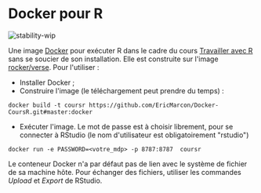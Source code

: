 # Docker pour R
![stability-wip](https://img.shields.io/badge/lifecycle-maturing-blue.svg)


Une image [Docker](https://www.docker.com/) pour exécuter R dans le cadre du cours [Travailler avec R](https://ericmarcon.github.io/Cours-travailleR/) sans se soucier de son installation.
Elle est construite sur l'image [rocker/verse](https://hub.docker.com/r/rocker/verse).
Pour l'utiliser :

- Installer Docker ;
- Construire l'image (le téléchargement peut prendre du temps) :
```
docker build -t coursr https://github.com/EricMarcon/Docker-CoursR.git#master:docker
````

- Exécuter l'image. Le mot de passe est à choisir librement, pour se connecter à RStudio (le nom d'utilisateur est obligatoirement "rstudio")
```
docker run -e PASSWORD=<votre_mdp> -p 8787:8787  coursr
````

Le conteneur Docker n'a par défaut pas de lien avec le système de fichier de sa machine hôte.
Pour échanger des fichiers, utiliser les commandes *Upload* et *Export* de RStudio.
